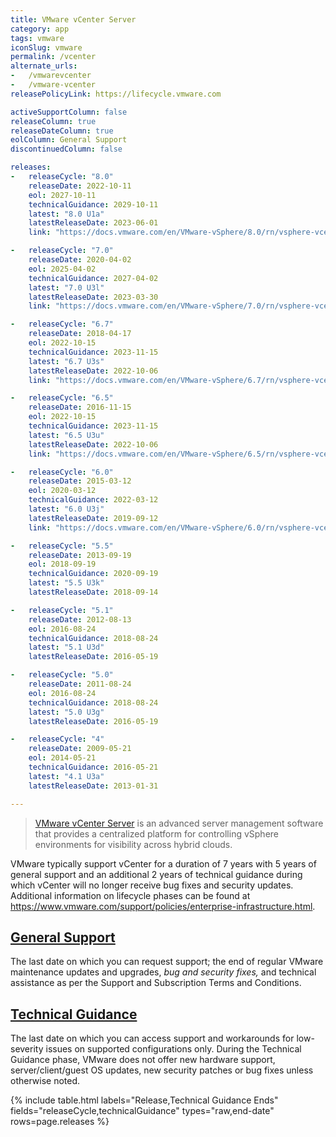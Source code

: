 ```yaml
---
title: VMware vCenter Server
category: app
tags: vmware
iconSlug: vmware
permalink: /vcenter
alternate_urls:
-   /vmwarevcenter
-   /vmware-vcenter
releasePolicyLink: https://lifecycle.vmware.com

activeSupportColumn: false
releaseColumn: true
releaseDateColumn: true
eolColumn: General Support
discontinuedColumn: false

releases:
-   releaseCycle: "8.0"
    releaseDate: 2022-10-11
    eol: 2027-10-11
    technicalGuidance: 2029-10-11
    latest: "8.0 U1a"
    latestReleaseDate: 2023-06-01
    link: "https://docs.vmware.com/en/VMware-vSphere/8.0/rn/vsphere-vcenter-server-80u1a-release-notes/index.html"

-   releaseCycle: "7.0"
    releaseDate: 2020-04-02
    eol: 2025-04-02
    technicalGuidance: 2027-04-02
    latest: "7.0 U3l"
    latestReleaseDate: 2023-03-30
    link: "https://docs.vmware.com/en/VMware-vSphere/7.0/rn/vsphere-vcenter-server-70u3l-release-notes.html"

-   releaseCycle: "6.7"
    releaseDate: 2018-04-17
    eol: 2022-10-15
    technicalGuidance: 2023-11-15
    latest: "6.7 U3s"
    latestReleaseDate: 2022-10-06
    link: "https://docs.vmware.com/en/VMware-vSphere/6.7/rn/vsphere-vcenter-server-67u3s-release-notes.html"

-   releaseCycle: "6.5"
    releaseDate: 2016-11-15
    eol: 2022-10-15
    technicalGuidance: 2023-11-15
    latest: "6.5 U3u"
    latestReleaseDate: 2022-10-06
    link: "https://docs.vmware.com/en/VMware-vSphere/6.5/rn/vsphere-vcenter-server-65u3u-release-notes.html"

-   releaseCycle: "6.0"
    releaseDate: 2015-03-12
    eol: 2020-03-12
    technicalGuidance: 2022-03-12
    latest: "6.0 U3j"
    latestReleaseDate: 2019-09-12
    link: "https://docs.vmware.com/en/VMware-vSphere/6.0/rn/vsphere-vcenter-server-60u3j-release-notes.html"

-   releaseCycle: "5.5"
    releaseDate: 2013-09-19
    eol: 2018-09-19
    technicalGuidance: 2020-09-19
    latest: "5.5 U3k"
    latestReleaseDate: 2018-09-14

-   releaseCycle: "5.1"
    releaseDate: 2012-08-13
    eol: 2016-08-24
    technicalGuidance: 2018-08-24
    latest: "5.1 U3d"
    latestReleaseDate: 2016-05-19

-   releaseCycle: "5.0"
    releaseDate: 2011-08-24
    eol: 2016-08-24
    technicalGuidance: 2018-08-24
    latest: "5.0 U3g"
    latestReleaseDate: 2016-05-19

-   releaseCycle: "4"
    releaseDate: 2009-05-21
    eol: 2014-05-21
    technicalGuidance: 2016-05-21
    latest: "4.1 U3a"
    latestReleaseDate: 2013-01-31

---
```


> [VMware vCenter Server](https://www.vmware.com/products/vcenter.html) is an advanced server
> management software that provides a centralized platform for controlling vSphere environments for
> visibility across hybrid clouds.

VMware typically support vCenter for a duration of 7 years with 5 years of general support and an
additional 2 years of technical guidance during which vCenter will no longer receive bug fixes and
security updates. Additional information on lifecycle phases can be found at
<https://www.vmware.com/support/policies/enterprise-infrastructure.html>.

## [General Support](https://lifecycle.vmware.com/)

The last date on which you can request support; the end of regular VMware maintenance updates and
upgrades, _bug and security fixes,_ and technical assistance as per the Support and Subscription
Terms and Conditions.

## [Technical Guidance](https://www.vmware.com/support/lifecycle-policies.html)

The last date on which you can access support and workarounds for low-severity issues on supported
configurations only. During the Technical Guidance phase, VMware does not offer new hardware
support, server/client/guest OS updates, new security patches or bug fixes unless otherwise noted.

{% include table.html
labels="Release,Technical Guidance Ends"
fields="releaseCycle,technicalGuidance"
types="raw,end-date"
rows=page.releases %}
